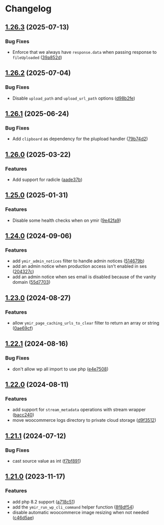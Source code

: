 # Changelog

## [1.26.3](https://github.com/ymirapp/wordpress-plugin/compare/v1.26.2...v1.26.3) (2025-07-13)


### Bug Fixes

* Enforce that we always have `response.data` when passing response to `fileUploaded` ([39a852d](https://github.com/ymirapp/wordpress-plugin/commit/39a852dacc19885f77ec638fab6d210a1cc3441f))

## [1.26.2](https://github.com/ymirapp/wordpress-plugin/compare/v1.26.1...v1.26.2) (2025-07-04)


### Bug Fixes

* Disable `upload_path` and `upload_url_path` options ([d98b2fe](https://github.com/ymirapp/wordpress-plugin/commit/d98b2fe9cb621e8fa8ce26276a221d6e8e4ae74f))

## [1.26.1](https://github.com/ymirapp/wordpress-plugin/compare/v1.26.0...v1.26.1) (2025-06-24)


### Bug Fixes

* Add `clipboard` as dependency for the plupload handler ([79b74d2](https://github.com/ymirapp/wordpress-plugin/commit/79b74d2f06c62a6f1b736e7e62d1a08855c49e70))

## [1.26.0](https://github.com/ymirapp/wordpress-plugin/compare/v1.25.0...v1.26.0) (2025-03-22)


### Features

* Add support for radicle ([aade37b](https://github.com/ymirapp/wordpress-plugin/commit/aade37bb46f8c2eb4deaf868f190a5fa94f07a4c))

## [1.25.0](https://github.com/ymirapp/wordpress-plugin/compare/v1.24.0...v1.25.0) (2025-01-31)


### Features

* Disable some health checks when on ymir ([9e42fa9](https://github.com/ymirapp/wordpress-plugin/commit/9e42fa941ae21f91dc58b5e9c31f92e88b060109))

## [1.24.0](https://github.com/ymirapp/wordpress-plugin/compare/v1.23.0...v1.24.0) (2024-09-06)


### Features

* add `ymir_admin_notices` filter to handle admin notices ([514679b](https://github.com/ymirapp/wordpress-plugin/commit/514679bd8aced83e09085a1a666c299239db9afc))
* add an admin notice when production access isn't enabled in ses ([204327c](https://github.com/ymirapp/wordpress-plugin/commit/204327c3ef9b70b12fa9572be4927999c8dd28d1))
* add an admin notice when ses email is disabled because of the vanity domain ([55d7703](https://github.com/ymirapp/wordpress-plugin/commit/55d7703ef054460d951e85332431a51d5236271a))

## [1.23.0](https://github.com/ymirapp/wordpress-plugin/compare/v1.22.1...v1.23.0) (2024-08-27)


### Features

* allow `ymir_page_caching_urls_to_clear` filter to return an array or string ([0ae69cf](https://github.com/ymirapp/wordpress-plugin/commit/0ae69cf02228a13a520759c2c1337a0ac850cf13))

## [1.22.1](https://github.com/ymirapp/wordpress-plugin/compare/v1.22.0...v1.22.1) (2024-08-16)


### Bug Fixes

* don't allow wp all import to use php ([e4e7508](https://github.com/ymirapp/wordpress-plugin/commit/e4e75080442e6dd6265647f63764533ffe2ca082))

## [1.22.0](https://github.com/ymirapp/wordpress-plugin/compare/v1.21.1...v1.22.0) (2024-08-11)


### Features

* add support for `stream_metadata` operations with stream wrapper ([bacc240](https://github.com/ymirapp/wordpress-plugin/commit/bacc240a90b66adc54f3858a72baef0c20a14a60))
* move woocommerce logs directory to private cloud storage ([d9f3512](https://github.com/ymirapp/wordpress-plugin/commit/d9f3512c736d6fc15ec7521cfe661e8184277680))

## [1.21.1](https://github.com/ymirapp/wordpress-plugin/compare/v1.21.0...v1.21.1) (2024-07-12)


### Bug Fixes

* cast source value as int ([f7bf891](https://github.com/ymirapp/wordpress-plugin/commit/f7bf8910c16ba5ee459926bed3e2f68389ce6a8a))

## [1.21.0](https://github.com/ymirapp/wordpress-plugin/compare/v1.20.2...v1.21.0) (2023-11-17)


### Features

* add php 8.2 support ([a718c51](https://github.com/ymirapp/wordpress-plugin/commit/a718c5116093d3e724988074ae55c90d44c0bf5d))
* add the `ymir_run_wp_cli_command` helper function ([8f8df54](https://github.com/ymirapp/wordpress-plugin/commit/8f8df54d472532de981f2b11d8c8c682370d2571))
* disable automatic woocommerce image resizing when not needed ([c46d5ae](https://github.com/ymirapp/wordpress-plugin/commit/c46d5ae3fc13573ecf17c5cbe92ec5123fdfb6f3))
